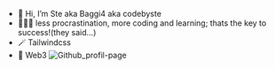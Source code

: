 - 👋 Hi, I’m Ste aka Baggi4 aka codebyste
- 👨🏻‍💻 less procrastination, more coding and learning; thats the key to success!(they said...)
- 🪄 Tailwindcss 
- 🌱 Web3
![Github_profil-page](http://styles.redditmedia.com/t5_67dv5/styles/profileBanner_lxns08oclf0b1.png?width=1280&height=384&crop=1280:384,smart&v=enabled&s=3f5be7f641719495a002bc6a4cebb85c97281f47](https://styles.redditmedia.com/t5_67dv5/styles/profileBanner_stkkh1n535bb1.png)https://styles.redditmedia.com/t5_67dv5/styles/profileBanner_stkkh1n535bb1.png](https://pbs.twimg.com/profile_banners/2556793152/1689013736/1500x500)https://pbs.twimg.com/profile_banners/2556793152/1689013736/1500x500)

